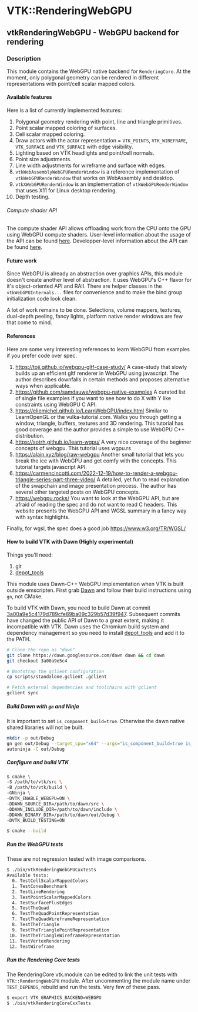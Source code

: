 # VTK::RenderingWebGPU
## vtkRenderingWebGPU - WebGPU backend for rendering

### Description

This module contains the WebGPU native backend for `RenderingCore`. At the moment, only polygonal geometry can be rendered in different representations with point/cell scalar mapped colors.

#### Available features
Here is a list of currently implemented features:
1. Polygonal geometry rendering with point, line and triangle primitives.
2. Point scalar mapped coloring of surfaces.
3. Cell scalar mapped coloring.
4. Draw actors with the actor representation = `VTK_POINTS`, `VTK_WIREFRAME`, `VTK_SURFACE` and `VTK_SURFACE` with edge visibility.
5. Lighting based on VTK headlights and point/cell normals.
6. Point size adjustments.
7. Line width adjustments for wireframe and surface with edges.
8. `vtkWebAssemblyWebGPURenderWindow` is a reference implementation of `vtkWebGPURenderWindow` that works on WebAssembly and desktop.
9. `vtkXWebGPURenderWindow` is an implementation of `vtkWebGPURenderWindow` that uses X11 for Linux desktop rendering.
10. Depth testing.

###### Compute shader API

The compute shader API allows offloading work from the CPU onto the GPU using WebGPU compute shaders.
User-level information about the usage of the API can be found [here](./webgpu-compute-api-user.md).
Developper-level information about the API can be found [here](./webgpu-compute-api-dev.md).

#### Future work
Since WebGPU is already an abstraction over graphics APIs, this module doesn't create another level of abstraction. It uses WebGPU's C++ flavor
for it's object-oriented API and RAII. There are helper classes in the `vtkWebGPUInternals...` files for convenience and to make the bind group
initialization code look clean.

A lot of work remains to be done. Selections, volume mappers, textures, dual-depth peeling, fancy lights, platform native render windows are few that come to mind.

#### References
Here are some very interesting references to learn WebGPU from examples if you prefer code over spec.
1. https://toji.github.io/webgpu-gltf-case-study/
  A case-study that slowly builds up an efficient gltf renderer in WebGPU using javascript. The author describes downfalls in
  certain methods and proposes alternative ways when applicable.
2. https://github.com/samdauwe/webgpu-native-examples
  A curated list of single file examples if you want to see how to do X with Y like constraints using WebGPU C API.
3. https://eliemichel.github.io/LearnWebGPU/index.html
  Similar to LearnOpenGL or the vulka-tutorial.com. Walks you through getting a window, triangle, buffers, textures and 3D rendering.
  This tutorial has good coverage and the author provides a simple to use WebGPU C++ distribution.
4. https://sotrh.github.io/learn-wgpu/
  A very nice coverage of the beginner concepts of webgpu. This tutorial uses wgpu.rs
5. https://alain.xyz/blog/raw-webgpu
  Another small tutorial that lets you break the ice with WebGPU and get comfy with the concepts. This tutorial targets javascript API.
6. https://carmencincotti.com/2022-12-19/how-to-render-a-webgpu-triangle-series-part-three-video/
  A detailed, yet fun to read explanation of the swapchain and image presentation process. The author has several other
  targeted posts on WebGPU concepts.
7. https://webgpu.rocks/
  You want to look at the WebGPU API, but are afraid of reading the spec and do not want to read C headers. This website
  presents the WebGPU API and WGSL summary in a fancy way with syntax highlights.

Finally, for wgsl, the spec does a good job https://www.w3.org/TR/WGSL/


#### How to build VTK with Dawn (Highly experimental)

Things you'll need:
  1. git
  2. [depot_tools](http://commondatastorage.googleapis.com/chrome-infra-docs/flat/depot_tools/docs/html/depot_tools_tutorial.html#_setting_up)

This module uses Dawn-C++ WebGPU implementation when VTK is built outside emscripten. First grab [Dawn](https://dawn.googlesource.com/dawn/) and follow their
build instructions using `gn`, not CMake.

To build VTK with Dawn, you need to build Dawn at commit [3a00a9e5c4179d789cfe89ba09c329b57d39f947](https://dawn.googlesource.com/dawn.git/+show/3a00a9e5c4179d789cfe89ba09c329b57d39f947).
Subsequent commits have changed the public API of Dawn to a great extent, making it incompatible with VTK.
Dawn uses the Chromium build system and dependency management so you need to install [depot_tools](http://commondatastorage.googleapis.com/chrome-infra-docs/flat/depot_tools/docs/html/depot_tools_tutorial.html#_setting_up) and add it to the PATH.

```sh
# Clone the repo as "dawn"
git clone https://dawn.googlesource.com/dawn dawn && cd dawn
git checkout 3a00a9e5c4

# Bootstrap the gclient configuration
cp scripts/standalone.gclient .gclient

# Fetch external dependencies and toolchains with gclient
gclient sync
```

##### Build Dawn with `gn` and Ninja

It is important to set `is_component_build=true`. Otherwise the dawn native shared libraries will not be built.

```sh
mkdir -p out/Debug
gn gen out/Debug --target_cpu="x64" --args="is_component_build=true is_debug=true is_clang=true"
autoninja -C out/Debug
```

##### Configure and build VTK

```sh
$ cmake \
-S /path/to/vtk/src \
-B /path/to/vtk/build \
-GNinja \
-DVTK_ENABLE_WEBGPU=ON \
-DDAWN_SOURCE_DIR=/path/to/dawn/src \
-DDAWN_INCLUDE_DIR=/path/to/dawn/include \
-DDAWN_BINARY_DIR=/path/to/dawn/out/Debug \
-DVTK_BUILD_TESTING=ON

$ cmake --build
```

##### Run the WebGPU tests
These are not regression tested with image comparisons.
```sh
$ ./bin/vtkRenderingWebGPUCxxTests
Available tests:
  0. TestCellScalarMappedColors
  1. TestConesBenchmark
  2. TestLineRendering
  3. TestPointScalarMappedColors
  4. TestSurfacePlusEdges
  5. TestTheQuad
  6. TestTheQuadPointRepresentation
  7. TestTheQuadWireframeRepresentation
  8. TestTheTriangle
  9. TestTheTrianglePointRepresentation
 10. TestTheTriangleWireframeRepresentation
 11. TestVertexRendering
 12. TestWireframe
```

##### Run the Rendering Core tests
The RenderingCore vtk.module can be edited to link the unit tests with `VTK::RenderingWebGPU` module. After uncommenting the module name under `TEST_DEPENDS`, rebuild and run the tests. Very few of these pass.
```sh
$ export VTK_GRAPHICS_BACKEND=WEBGPU
$ ./bin/vtkRenderingCoreCxxTests
```
